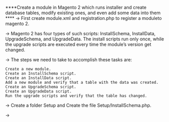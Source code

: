 
****Create a module in Magento 2 which runs installer and create database tables, modify existing ones, and even add some data into them  ****
-> First create module.xml and registration.php to register a moduleto magento 2.

-> Magento 2 has four types of such scripts: InstallSchema, InstallData, UpgradeSchema, and UpgradeData. The install scripts run only once, while the upgrade scripts are executed every time the module’s version get changed.

-> The steps we need to take to accomplish these tasks are:

    Create a new module.
    Create an InstallSchema script.
    Create an InstallData script.
    Add a new module and verify that a table with the data was created.
    Create an UpgradeSchema script.
    Create an UpgradeData script.
    Run the upgrade scripts and verify that the table has changed.

-> Create a folder Setup and Create the file Setup/InstallSchema.php.

-> 